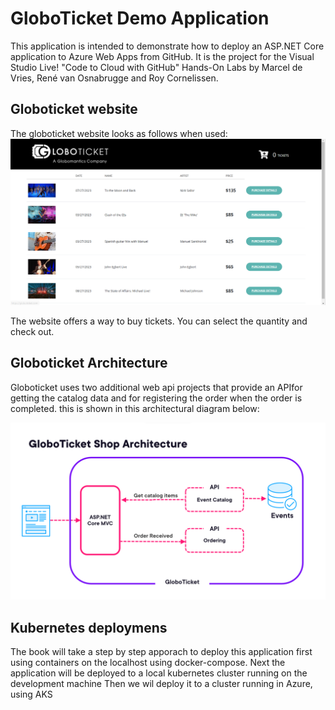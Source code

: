 # GloboTicket Demo Application

This application is intended to demonstrate how to deploy an ASP.NET Core application to Azure Web Apps from GitHub.
It is the  project for the Visual Studio Live! "Code to Cloud with GitHub" Hands-On Labs by Marcel de Vries, René van Osnabrugge and Roy Cornelissen. 

## Globoticket website
The globoticket website looks as follows when used:
![website screenshot](images/website-screenshot.png)

The website offers a way to buy tickets. You can select the quantity and check out.

## Globoticket Architecture
Globoticket uses two additional web api projects that provide an APIfor getting the 
catalog data and for registering the order when the order is completed.
this is shown in this architectural diagram below:

![architectural diagram](images/globoticket-architecture.png)

## Kubernetes deploymens
The book will take a step by step apporach to deploy this application first using containers
on the localhost using docker-compose.
Next the application will be deployed to a local kubernetes cluster running on the development machine
Then we wil deploy it to a cluster running in Azure, using AKS





